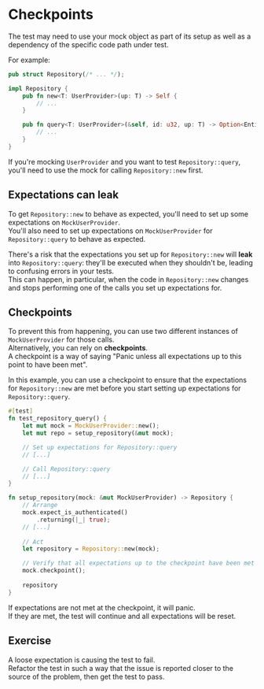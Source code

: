 # Checkpoints

The test may need to use your mock object as part of its setup as well as a dependency of the specific
code path under test.

For example:

```rust
pub struct Repository(/* ... */);

impl Repository {
    pub fn new<T: UserProvider>(up: T) -> Self {
        // ...
    }

    pub fn query<T: UserProvider>(&self, id: u32, up: T) -> Option<Entity> {
        // ...
    }
}
```

If you're mocking `UserProvider` and you want to test `Repository::query`, you'll need to use the mock
for calling `Repository::new` first.  

## Expectations can leak

To get `Repository::new` to behave as expected, you'll need to set up some expectations on `MockUserProvider`.  
You'll also need to set up expectations on `MockUserProvider` for `Repository::query` to behave as expected.

There's a risk that the expectations you set up for `Repository::new` will **leak** into `Repository::query`:
they'll be executed when they shouldn't be, leading to confusing errors in your tests.  
This can happen, in particular, when the code in `Repository::new` changes and stops performing one of
the calls you set up expectations for.

## Checkpoints

To prevent this from happening, you can use two different instances of `MockUserProvider` for those calls.  
Alternatively, you can rely on **checkpoints**.  
A checkpoint is a way of saying "Panic unless all expectations up to this point to have been met".

In this example, you can use a checkpoint to ensure that the expectations for `Repository::new` are met
before you start setting up expectations for `Repository::query`.

```rust
#[test]
fn test_repository_query() {
    let mut mock = MockUserProvider::new();
    let mut repo = setup_repository(&mut mock);

    // Set up expectations for Repository::query
    // [...]

    // Call Repository::query
    // [...]
}

fn setup_repository(mock: &mut MockUserProvider) -> Repository {
    // Arrange
    mock.expect_is_authenticated()
        .returning(|_| true);
    // [...]
    
    // Act
    let repository = Repository::new(mock);

    // Verify that all expectations up to the checkpoint have been met
    mock.checkpoint();
    
    repository
}
```

If expectations are not met at the checkpoint, it will panic.  
If they are met, the test will continue and all expectations will be reset.

## Exercise

A loose expectation is causing the test to fail.  
Refactor the test in such a way that the issue is reported closer to the source of the problem, then
get the test to pass.